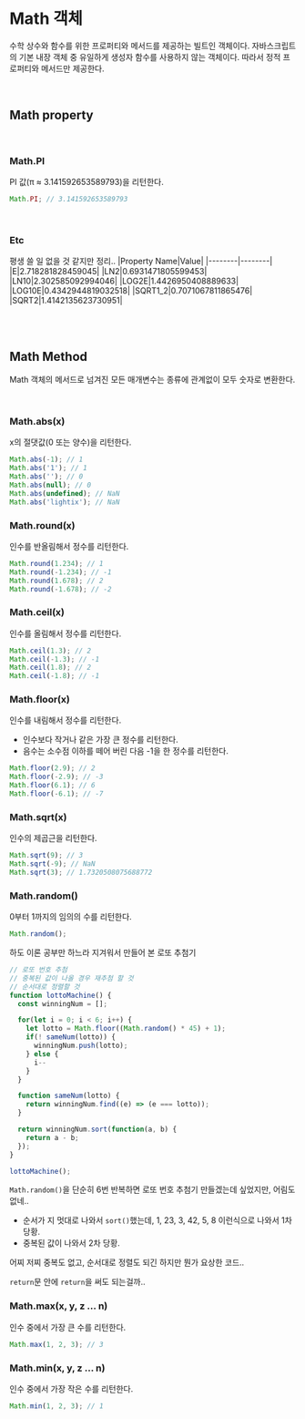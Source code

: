 # Math 객체
수학 상수와 함수를 위한 프로퍼티와 메서드를 제공하는 빌트인 객체이다. 자바스크립트의 기본 내장 객체 중 유일하게 생성자 함수를 사용하지 않는 객체이다. 따라서 정적 프로퍼티와 메서드만 제공한다.

<br />

## Math property

<br />

### Math.PI
PI 값(π ≈ 3.141592653589793)을 리턴한다.
```jsx
Math.PI; // 3.141592653589793
```
<br />

### Etc
평생 쓸 일 없을 것 같지만 정리..
|Property Name|Value|
|--------|--------|
|E|2.718281828459045|
|LN2|0.6931471805599453|
|LN10|2.302585092994046|
|LOG2E|1.4426950408889633|
|LOG10E|0.4342944819032518|
|SQRT1_2|0.7071067811865476|
|SQRT2|1.4142135623730951|

<br />
<br />

## Math Method
Math 객체의 메서드로 넘겨진 모든 매개변수는 종류에 관계없이 모두 숫자로 변환한다.

<br />

### Math.abs(x)
x의 절댓값(0 또는 양수)을 리턴한다.
```jsx
Math.abs(-1); // 1
Math.abs('1'); // 1
Math.abs(''); // 0
Math.abs(null); // 0
Math.abs(undefined); // NaN
Math.abs('lightix'); // NaN
```

### Math.round(x)
인수를 반올림해서 정수를 리턴한다.
```jsx
Math.round(1.234); // 1
Math.round(-1.234); // -1
Math.round(1.678); // 2
Math.round(-1.678); // -2
```

### Math.ceil(x)
인수를 올림해서 정수를 리턴한다.
```jsx
Math.ceil(1.3); // 2
Math.ceil(-1.3); // -1
Math.ceil(1.8); // 2
Math.ceil(-1.8); // -1
```

### Math.floor(x)
인수를 내림해서 정수를 리턴한다.
- 인수보다 작거나 같은 가장 큰 정수를 리턴한다.
- 음수는 소수점 이하를 떼어 버린 다음 -1을 한 정수를 리턴한다.
```jsx
Math.floor(2.9); // 2
Math.floor(-2.9); // -3
Math.floor(6.1); // 6
Math.floor(-6.1); // -7
```

### Math.sqrt(x)
인수의 제곱근을 리턴한다.
```jsx
Math.sqrt(9); // 3
Math.sqrt(-9); // NaN
Math.sqrt(3); // 1.7320508075688772
```

### Math.random()
0부터 1까지의 임의의 수를 리턴한다.
```jsx
Math.random();
```

하도 이론 공부만 하느라 지겨워서 만들어 본 로또 추첨기
```jsx
// 로또 번호 추첨
// 중복된 값이 나올 경우 재추첨 할 것
// 순서대로 정렬할 것
function lottoMachine() {
  const winningNum = [];

  for(let i = 0; i < 6; i++) {
    let lotto = Math.floor((Math.random() * 45) + 1);
    if(! sameNum(lotto)) {
      winningNum.push(lotto);
    } else {
      i--
    }
  }

  function sameNum(lotto) {
    return winningNum.find((e) => (e === lotto));
  }

  return winningNum.sort(function(a, b) {
    return a - b;
  });
}

lottoMachine();
```
`Math.random()`을 단순히 6번 반복하면 로또 번호 추첨기 만들겠는데 싶었지만, 어림도 없네..

- 순서가 지 멋대로 나와서 `sort()`했는데, 1, 23, 3, 42, 5, 8  이런식으로 나와서 1차 당황.
- 중복된 값이 나와서 2차 당황.

어찌 저찌 중복도 없고, 순서대로 정렬도 되긴 하지만 뭔가 요상한 코드..

`return`문 안에 `return`을 써도 되는걸까..

### Math.max(x, y, z ... n)
인수 중에서 가장 큰 수를 리턴한다. 
```jsx
Math.max(1, 2, 3); // 3
```

### Math.min(x, y, z ... n)
인수 중에서 가장 작은 수를 리턴한다.
```jsx
Math.min(1, 2, 3); // 1
```